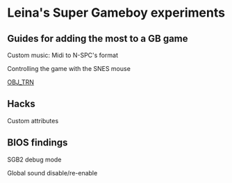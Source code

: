 # Leina's Super Gameboy experiments

## Guides for adding the most to a GB game

Custom music: Midi to N-SPC's format

Controlling the game with the SNES mouse

[OBJ_TRN](obj_trn.md)

## Hacks

Custom attributes

## BIOS findings

SGB2 debug mode

Global sound disable/re-enable
